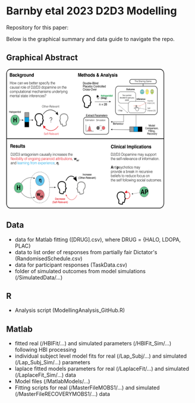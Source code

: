 # Barnby etal 2023 D2D3 Modelling

Repository for this paper: 

Below is the graphical summary and data guide to navigate the repo.

## Graphical Abstract


<img src="GraphicalAbstractD2D3Modelling.png"  width="425" height="375">

## Data

- data for Matlab fitting ([DRUG].csv), where DRUG = {HALO, LDOPA, PLAC}
- data to list order of responses from partially fair Dictator's (RandomisedSchedule.csv)
- data for participant responses (TaskData.csv)
- folder of simulated outcomes from model simulations (/SimulatedData/...)

## R

- Analysis script (ModellingAnalysis_GitHub.R)

## Matlab

- fitted real (/HBIFit/...) and simulated parameters (/HBIFit_Sim/...) following HBI processing
- individual subject level model fits for real (/Lap_Subj/...) and simulated (/Lap_Subj_Sim/...) parameters
- laplace fitted models parameters for real (/LaplaceFit/...) and simulated (/LaplaceFit_Sim/...) data
- Model files (/MatlabModels/...)
- Fitting scripts for real (/MasterFileMOBS1/...) and simulated (/MasterFileRECOVERYMOBS1/...) data
